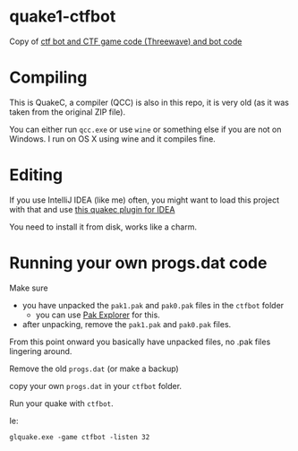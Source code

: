 # quake1-ctfbot
Copy of [ctf bot and CTF game code (Threewave) and bot code](https://www.moddb.com/mods/threewave-capture)

# Compiling
This is QuakeC, a compiler (QCC) is also in this repo, it is very old (as it was taken from the original ZIP file).

You can either run `qcc.exe` or use `wine` or something else if you are not on Windows. I run on OS X using wine and it compiles fine.

# Editing

If you use IntelliJ IDEA (like me) often, you might want to load this project with that and use
[this quakec plugin for IDEA](https://github.com/TimePath/idea-quakec/releases)

You need to install it from disk, works like a charm.

# Running your own progs.dat code

Make sure

- you have unpacked the `pak1.pak` and `pak0.pak` files in the `ctfbot` folder
  - you can use [Pak Explorer](http://www.quaketerminus.com/tools.shtml) for this.
- after unpacking, remove the `pak1.pak` and `pak0.pak` files.

From this point onward you basically have unpacked files, no .pak files lingering around.

Remove the old `progs.dat` (or make a backup)

copy your own `progs.dat` in your `ctfbot` folder.

Run your quake with `ctfbot`.

Ie:

```
glquake.exe -game ctfbot -listen 32
```

